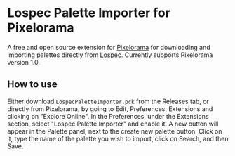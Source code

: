 # Lospec Palette Importer for Pixelorama

A free and open source extension for [Pixelorama](https://github.com/Orama-Interactive/Pixelorama) for downloading and importing palettes directly from [Lospec](https://lospec.com/).
Currently supports Pixelorama version 1.0.

## How to use
Either download `LospecPaletteImporter.pck` from the Releases tab, or directly from Pixelorama, by going to Edit, Preferences, Extensions and clicking on "Explore Online".
In the Preferences, under the Extensions section, select "Lospec Palette Importer" and enable it. A new button will appear in the Palette panel, next to the create new palette button. Click on it, type the name of the palette you wish to import, click on Search, and then Save.
